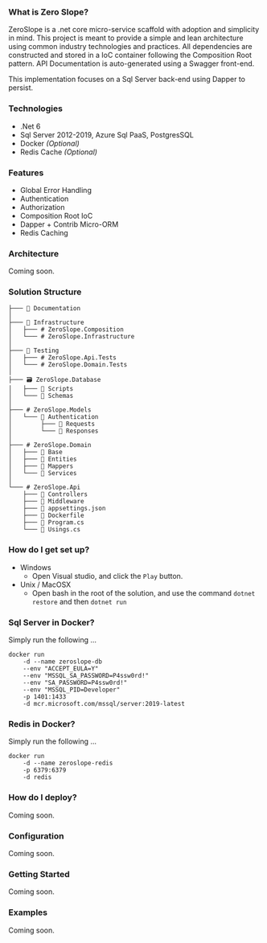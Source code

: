 ﻿### What is Zero Slope? ###
ZeroSlope is a .net core micro-service scaffold with adoption and simplicity in mind. This project is meant to provide a simple and lean architecture using common industry technologies and practices. All dependencies are constructed and stored in a IoC container following the Composition Root pattern. API Documentation is auto-generated using a Swagger front-end.

This implementation focuses on a Sql Server back-end using Dapper to persist.

### Technologies ###
* .Net 6
* Sql Server 2012-2019, Azure Sql PaaS, PostgresSQL
* Docker *(Optional)*
* Redis Cache *(Optional)*


### Features ###
* Global Error Handling
* Authentication
* Authorization
* Composition Root IoC
* Dapper + Contrib Micro-ORM
* Redis Caching


### Architecture ###

Coming soon.


### Solution Structure ###
```
├─── 📁 Documentation
│   
├─── 📁 Infrastructure
│   ├─── #️ ZeroSlope.Composition
│   └─── #️ ZeroSlope.Infrastructure
│   
├─── 📁 Testing
│   ├─── #️ ZeroSlope.Api.Tests
│   └─── #️ ZeroSlope.Domain.Tests
│   
├─── 🗃️ ZeroSlope.Database
│   ├─── 📁 Scripts
│   └─── 📁 Schemas
│   
├─── #️ ZeroSlope.Models
│   └─── 📁 Authentication
│        ├─── 📁 Requests
│        └─── 📁 Responses
│   
├─── #️ ZeroSlope.Domain
│   ├─── 📁 Base
│   ├─── 📁 Entities
│   ├─── 📁 Mappers
│   └─── 📁 Services
│   
└─── #️ ZeroSlope.Api
    ├─── 📁 Controllers
    ├─── 📁 Middleware
    ├─── 📄 appsettings.json
    ├─── 📄 Dockerfile
    ├─── 📄 Program.cs
    └─── 📄 Usings.cs
```


### How do I get set up? ###
* Windows
	* Open Visual studio, and click the `Play` button.
* Unix / MacOSX
	* Open bash in the root of the solution, and use the command `dotnet restore` and then `dotnet run`


### Sql Server in Docker?
Simply run the following ...
```
docker run 
	-d --name zeroslope-db 
	--env "ACCEPT_EULA=Y" 
	--env "MSSQL_SA_PASSWORD=P4ssw0rd!" 
	--env "SA_PASSWORD=P4ssw0rd!" 
	--env "MSSQL_PID=Developer" 
	-p 1401:1433 
	-d mcr.microsoft.com/mssql/server:2019-latest
```


### Redis in Docker?
Simply run the following ...
```
docker run 
	-d --name zeroslope-redis 
	-p 6379:6379
	-d redis
```


### How do I deploy? ###
Coming soon.


### Configuration ###
Coming soon.


### Getting Started ###
Coming soon.


### Examples ###
Coming soon.

